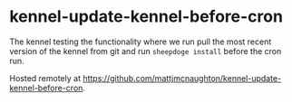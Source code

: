# kennel-update-kennel-before-cron

The kennel testing the functionality where we run pull the most recent version
of the kennel from git and run `sheepdoge install` before the cron run.

Hosted remotely at
https://github.com/mattjmcnaughton/kennel-update-kennel-before-cron.
